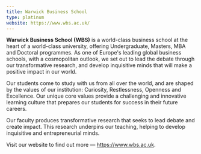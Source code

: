 ```yaml
---
title: Warwick Business School
type: platinum
website: https://www.wbs.ac.uk/
---
```


**Warwick Business School (WBS)** is a world-class business school at the heart of
a world-class university, offering Undergraduate, Masters, MBA and Doctoral
programmes. As one of Europe's leading global business schools, with a
cosmopolitan outlook, we set out to lead the debate through our transformative
research, and develop inquisitive minds that will make a positive impact in our
world.

Our students come to study with us from all over the world, and are shaped by
the values of our institution: Curiosity, Restlessness, Openness and
Excellence. Our unique core values provide a challenging and innovative
learning culture that prepares our students for success in their future
careers.

Our faculty produces transformative research that seeks to lead debate and
create impact. This research underpins our teaching, helping to develop
inquisitive and entrepreneurial minds.

Visit our website to find out more —
<a href="https://www.wbs.ac.uk" target="_blank">https://www.wbs.ac.uk</a>.
